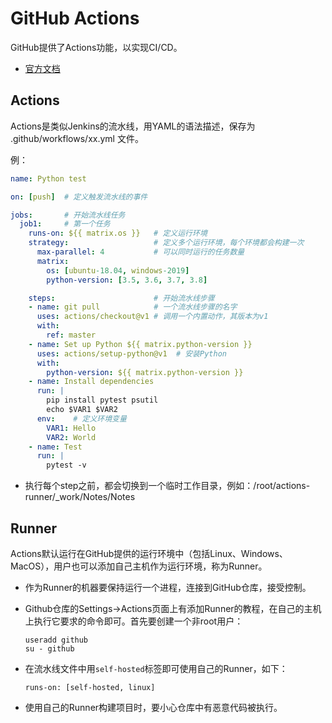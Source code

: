 # GitHub Actions

GitHub提供了Actions功能，以实现CI/CD。
- [官方文档](https://help.github.com/en/actions)

## Actions

Actions是类似Jenkins的流水线，用YAML的语法描述，保存为 .github/workflows/xx.yml 文件。

例：

```yaml
name: Python test

on: [push]  # 定义触发流水线的事件

jobs:       # 开始流水线任务
  job1:     # 第一个任务
    runs-on: ${{ matrix.os }}   # 定义运行环境
    strategy:                   # 定义多个运行环境，每个环境都会构建一次
      max-parallel: 4           # 可以同时运行的任务数量
      matrix:
        os: [ubuntu-18.04, windows-2019]
        python-version: [3.5, 3.6, 3.7, 3.8]

    steps:                      # 开始流水线步骤
    - name: git pull            # 一个流水线步骤的名字
      uses: actions/checkout@v1 # 调用一个内置动作，其版本为v1
      with:
        ref: master
    - name: Set up Python ${{ matrix.python-version }}
      uses: actions/setup-python@v1  # 安装Python
      with:
        python-version: ${{ matrix.python-version }}
    - name: Install dependencies
      run: |
        pip install pytest psutil
        echo $VAR1 $VAR2
      env:    # 定义环境变量
        VAR1: Hello
        VAR2: World
    - name: Test
      run: |
        pytest -v
```

- 执行每个step之前，都会切换到一个临时工作目录，例如：/root/actions-runner/_work/Notes/Notes

## Runner

Actions默认运行在GitHub提供的运行环境中（包括Linux、Windows、MacOS），用户也可以添加自己主机作为运行环境，称为Runner。
- 作为Runner的机器要保持运行一个进程，连接到GitHub仓库，接受控制。
- Github仓库的Settings->Actions页面上有添加Runner的教程，在自己的主机上执行它要求的命令即可。首先要创建一个非root用户：
  ```
  useradd github
  su - github
  ```
- 在流水线文件中用`self-hosted`标签即可使用自己的Runner，如下：

      runs-on: [self-hosted, linux]

- 使用自己的Runner构建项目时，要小心仓库中有恶意代码被执行。
